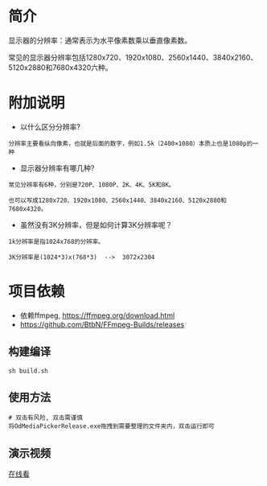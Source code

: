 # 简介

显示器的分辨率：通常表示为水平像素数乘以垂直像素数。

常见的显示器分辨率包括1280x720、1920x1080、2560x1440、3840x2160、5120x2880和7680x4320六种。

# 附加说明

- 以什么区分分辨率?

```text
分辨率主要看纵向像素，也就是后面的数字，例如1.5k（2400×1080）本质上也是1080p的一种
```

- 显示器分辨率有哪几种?

```text
常见分辨率有6种，分别是720P、1080P、2K、4K、5K和8K。

也可以写成1280x720、1920x1080、2560x1440、3840x2160、5120x2880和7680x4320。
```

- 虽然没有3K分辨率，但是如何计算3K分辨率呢？

```text
1k分辨率是指1024x768的分辨率。

3K分辨率是(1024*3)x(768*3)  -->  3072x2304
```

# 项目依赖

- 依赖ffmpeg, https://ffmpeg.org/download.html
- https://github.com/BtbN/FFmpeg-Builds/releases

## 构建编译

```shell
sh build.sh
```

## 使用方法

```text
# 双击有风险, 双击需谨慎
将OdMediaPickerRelease.exe拖拽到需要整理的文件夹内，双击运行即可
```

## 演示视频

[在线看](https://oss.odboy.cn/blog/files/media-picker/collate_image_test.mp4)
